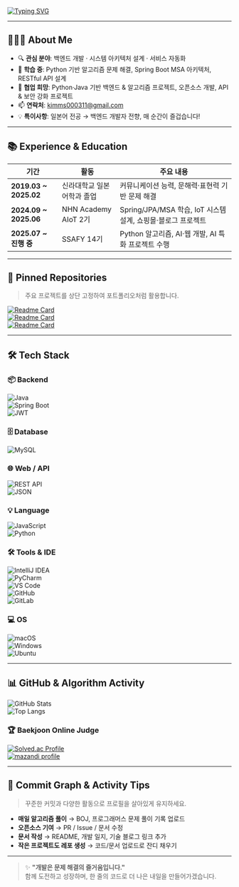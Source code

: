 [![Typing SVG](https://readme-typing-svg.demolab.com?font=Fira+Code&pause=1000&color=33BEF7&width=435&lines=Welcome+to+my+Profile%F0%9F%91%8B)](https://git.io/typing-svg)

---

## 👨🏻‍💻 About Me
- 🔍 **관심 분야**: 백엔드 개발 · 시스템 아키텍처 설계 · 서비스 자동화
- 🧠 **학습 중**: Python 기반 알고리즘 문제 해결, Spring Boot MSA 아키텍처, RESTful API 설계
- 🤝 **협업 희망**: Python·Java 기반 백엔드 & 알고리즘 프로젝트, 오픈소스 개발, API & 보안 강화 프로젝트
- 📫 **연락처**: [kimms000311@gmail.com](mailto:kimms000311@gmail.com)  
- 💡 **특이사항**: 일본어 전공 → 백엔드 개발자 전향, 매 순간이 즐겁습니다!

---

## 📚 Experience & Education
| 기간 | 활동 | 주요 내용 |
|------|------|----------|
| **2019.03 ~ 2025.02** | 신라대학교 일본어학과 졸업 | 커뮤니케이션 능력, 문해력·표현력 기반 문제 해결 |
| **2024.09 ~ 2025.06** | NHN Academy AIoT 2기 | Spring/JPA/MSA 학습, IoT 시스템 설계, 쇼핑몰·블로그 프로젝트 |
| **2025.07 ~ 진행 중** | SSAFY 14기 | Python 알고리즘, AI·웹 개발, AI 특화 프로젝트 수행 |

---

## 📌 Pinned Repositories
> 주요 프로젝트를 상단 고정하여 포트폴리오처럼 활용합니다.

[![Readme Card](https://github-readme-stats.vercel.app/api/pin/?username=Migong0311&repo=TIL&theme=tokyonight)](https://github.com/Migong0311/TIL)  
[![Readme Card](https://github-readme-stats.vercel.app/api/pin/?username=Migong0311&repo=ssafy-algorithm&theme=tokyonight)](https://github.com/Migong0311/ssafy-algorithm)  
[![Readme Card](https://github-readme-stats.vercel.app/api/pin/?username=Migong0311&repo=Migong_BaekJun&theme=tokyonight)](https://github.com/Migong0311/Migong_BaekJun)  

---

## 🛠 Tech Stack

### 📦 Backend  
![Java](https://img.shields.io/badge/Java-007396?style=for-the-badge&logo=openjdk&logoColor=white)  
![Spring Boot](https://img.shields.io/badge/Spring%20Boot-6DB33F?style=for-the-badge&logo=springboot&logoColor=white)  
![JWT](https://img.shields.io/badge/JWT-000000?style=for-the-badge&logo=jsonwebtokens&logoColor=white)  

### 🗄 Database  
![MySQL](https://img.shields.io/badge/MySQL-4479A1?style=for-the-badge&logo=mysql&logoColor=white)  

### 🌐 Web / API  
![REST API](https://img.shields.io/badge/REST%20API-02569B?style=for-the-badge)  
![JSON](https://img.shields.io/badge/JSON-000000?style=for-the-badge&logo=json&logoColor=white)  

### 💡 Language  
![JavaScript](https://img.shields.io/badge/JavaScript-F7DF1E?style=for-the-badge&logo=javascript&logoColor=black)  
![Python](https://img.shields.io/badge/Python-3776AB?style=for-the-badge&logo=python&logoColor=white)  

### 🛠 Tools & IDE  
![IntelliJ IDEA](https://img.shields.io/badge/IntelliJ-000000?style=for-the-badge&logo=intellijidea&logoColor=white)  
![PyCharm](https://img.shields.io/badge/PyCharm-000000?style=for-the-badge&logo=pycharm&logoColor=white)  
![VS Code](https://img.shields.io/badge/VS%20Code-007ACC?style=for-the-badge&logo=visualstudiocode&logoColor=white)  
![GitHub](https://img.shields.io/badge/GitHub-181717?style=for-the-badge&logo=github&logoColor=white)  
![GitLab](https://img.shields.io/badge/GitLab-FC6D26?style=for-the-badge&logo=gitlab&logoColor=white)  

### 💻 OS  
![macOS](https://img.shields.io/badge/macOS-000000?style=for-the-badge&logo=apple&logoColor=white)  
![Windows](https://img.shields.io/badge/Windows-0078D6?style=for-the-badge&logo=windows&logoColor=white)  
![Ubuntu](https://img.shields.io/badge/Ubuntu-E95420?style=for-the-badge&logo=ubuntu&logoColor=white)  

---

## 📊 GitHub & Algorithm Activity
![GitHub Stats](https://github-readme-stats.vercel.app/api?username=Migong0311&show_icons=true&theme=tokyonight&hide_border=true)  
![Top Langs](https://github-readme-stats.vercel.app/api/top-langs/?username=Migong0311&layout=donut&theme=radical&hide_border=true)  

### 🏆 Baekjoon Online Judge
[![Solved.ac Profile](http://mazassumnida.wtf/api/v2/generate_badge?boj=kms000311)](https://solved.ac/kms000311/)  
[![mazandi profile](http://mazandi.herokuapp.com/api?handle=kms000311&theme=warm)](https://solved.ac/kms000311/)  

---

## 🌱 Commit Graph & Activity Tips
> 꾸준한 커밋과 다양한 활동으로 프로필을 살아있게 유지하세요.
- **매일 알고리즘 풀이** → BOJ, 프로그래머스 문제 풀이 기록 업로드  
- **오픈소스 기여** → PR / Issue / 문서 수정  
- **문서 작성** → README, 개발 일지, 기술 블로그 링크 추가  
- **작은 프로젝트도 레포 생성** → 코드/문서 업로드로 잔디 채우기  

---

> ✨ **"개발은 문제 해결의 즐거움입니다."**  
> 함께 도전하고 성장하며, 한 줄의 코드로 더 나은 내일을 만들어가겠습니다.
